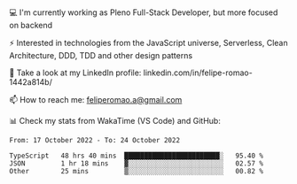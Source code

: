 💻 I'm currently working as Pleno Full-Stack Developer, but more focused on backend

⚡ Interested in technologies from the JavaScript universe, Serverless, Clean Architecture, DDD, TDD and other design patterns

👥 Take a look at my LinkedIn profile: linkedin.com/in/felipe-romao-1442a814b/

📫 How to reach me: feliperomao.a@gmail.com

📊 Check my stats from WakaTime (VS Code) and GitHub:

<!--START_SECTION:waka-->

```text
From: 17 October 2022 - To: 24 October 2022

TypeScript   48 hrs 40 mins  ████████████████████████░   95.40 %
JSON         1 hr 18 mins    ▓░░░░░░░░░░░░░░░░░░░░░░░░   02.57 %
Other        25 mins         ▒░░░░░░░░░░░░░░░░░░░░░░░░   00.82 %
```

<!--END_SECTION:waka-->
